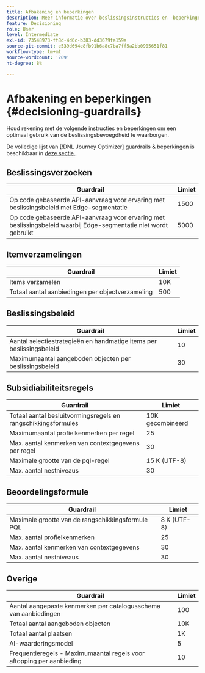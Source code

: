 ```yaml
---
title: Afbakening en beperkingen
description: Meer informatie over beslissingsinstructies en -beperkingen.
feature: Decisioning
role: User
level: Intermediate
exl-id: 73548973-ff8d-4d6c-b383-dd3679fa159a
source-git-commit: e539d694e8fb91b6a8c7ba7ff5a2bb0905651f81
workflow-type: tm+mt
source-wordcount: '209'
ht-degree: 8%

---
```


# Afbakening en beperkingen {#decisioning-guardrails}

Houd rekening met de volgende instructies en beperkingen om een optimaal gebruik van de beslissingsbevoegdheid te waarborgen.

De volledige lijst van [!DNL Journey Optimizer] guardrails &amp; beperkingen is beschikbaar in [ deze sectie ](../start/guardrails.md).

## Beslissingsverzoeken

| Guardrail | Limiet |
| ------- | ------- |
| Op code gebaseerde API-aanvraag voor ervaring met beslissingsbeleid met Edge-segmentatie | 1500 |
| Op code gebaseerde API-aanvraag voor ervaring met beslissingsbeleid waarbij Edge-segmentatie niet wordt gebruikt | 5000 |

## Itemverzamelingen

| Guardrail | Limiet |
| ------- | ------- |
| Items verzamelen | 10K |
| Totaal aantal aanbiedingen per objectverzameling | 500 |

## Beslissingsbeleid

| Guardrail | Limiet |
| ------- | ------- |
| Aantal selectiestrategieën en handmatige items per beslissingsbeleid | 10 |
| Maximumaantal aangeboden objecten per beslissingsbeleid | 30 |

## Subsidiabiliteitsregels

| Guardrail | Limiet |
| ------- | ------- |
| Totaal aantal besluitvormingsregels en rangschikkingsformules | 10K gecombineerd |
| Maximumaantal profielkenmerken per regel | 25 |
| Max. aantal kenmerken van contextgegevens per regel | 30 |
| Maximale grootte van de pql-regel | 15 K (UTF-8) |
| Max. aantal nestniveaus | 30 |

## Beoordelingsformule

| Guardrail | Limiet |
| ------- | ------- |
| Maximale grootte van de rangschikkingsformule PQL | 8 K (UTF-8) |
| Max. aantal profielkenmerken | 25 |
| Max. aantal kenmerken van contextgegevens | 30 |
| Max. aantal nestniveaus | 30 |

## Overige

| Guardrail | Limiet |
| ------- | ------- |
| Aantal aangepaste kenmerken per catalogusschema van aanbiedingen | 100 |
| Totaal aantal aangeboden objecten | 10K |
| Totaal aantal plaatsen | 1K |
| AI-waarderingsmodel | 5 |
| Frequentieregels - Maximumaantal regels voor aftopping per aanbieding | 10 |
